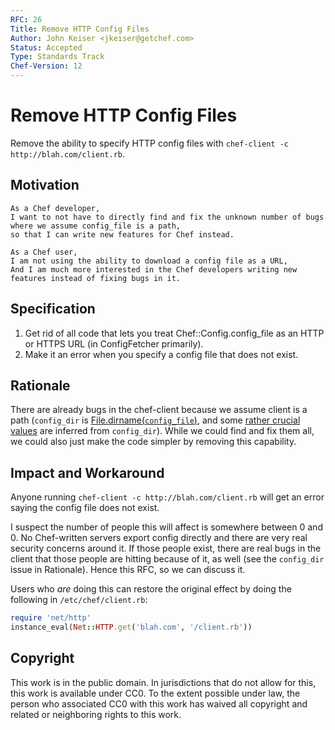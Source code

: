 ```yaml
---
RFC: 26
Title: Remove HTTP Config Files
Author: John Keiser <jkeiser@getchef.com>
Status: Accepted
Type: Standards Track
Chef-Version: 12
---
```


# Remove HTTP Config Files

Remove the ability to specify HTTP config files with `chef-client -c http://blah.com/client.rb`.

## Motivation

    As a Chef developer,
    I want to not have to directly find and fix the unknown number of bugs where we assume config_file is a path,
    so that I can write new features for Chef instead.

    As a Chef user,
    I am not using the ability to download a config file as a URL,
    And I am much more interested in the Chef developers writing new features instead of fixing bugs in it.

## Specification

1. Get rid of all code that lets you treat Chef::Config.config_file as an HTTP or HTTPS URL (in ConfigFetcher primarily).
2. Make it an error when you specify a config file that does not exist.

## Rationale

There are already bugs in the chef-client because we assume client is a path (`config_dir` is [File.dirname(`config_file`)](https://github.com/opscode/chef/blob/master/lib/chef/config.rb#L84), and some [rather crucial values](https://github.com/opscode/chef/blob/master/lib/chef/config.rb#L365) are inferred from `config_dir`).  While we could find and fix them all, we could also just make the code simpler by removing this capability.

## Impact and Workaround

Anyone running `chef-client -c http://blah.com/client.rb` will get an error saying the config file does not exist.

I suspect the number of people this will affect is somewhere between 0 and 0.  No Chef-written servers export config directly and there are very real security concerns around it.  If those people exist, there are real bugs in the client that those people are hitting because of it, as well (see the `config_dir` issue in Rationale).  Hence this RFC, so we can discuss it.

Users who *are* doing this can restore the original effect by doing the following in `/etc/chef/client.rb`:

```ruby
require 'net/http'
instance_eval(Net::HTTP.get('blah.com', '/client.rb'))
```

## Copyright

This work is in the public domain. In jurisdictions that do not allow for this,
this work is available under CC0. To the extent possible under law, the person
who associated CC0 with this work has waived all copyright and related or
neighboring rights to this work.
